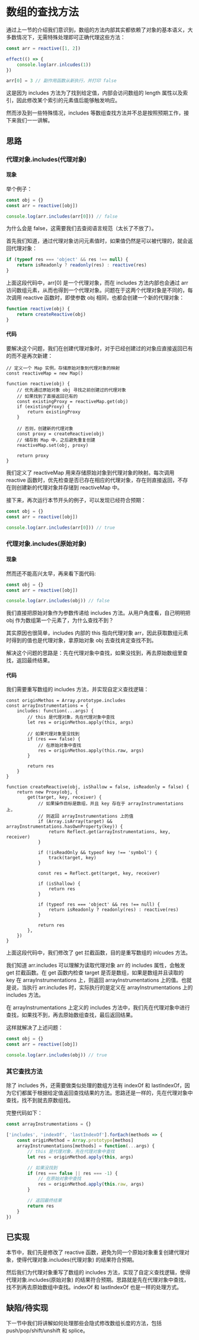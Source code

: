 # 数组的查找方法
通过上一节的介绍我们意识到，数组的方法内部其实都依赖了对象的基本语义，大多数情况下，无需特殊处理即可正确代理这些方法：
```js
const arr = reactive([1, 2])

effect(() => {
    console.log(arr.inlcudes(1))
})

arr[0] = 3 // 副作用函数从新执行，并打印 false
```

这是因为 includes 方法为了找到给定值，内部会访问数组的 length 属性以及索引，因此修改某个索引的元素值后能够触发响应。

然而涉及到一些特殊情况，includes 等数组查找方法并不总是按照预期工作，接下来我们一一讲解。

## 思路
### 代理对象.includes(代理对象)
#### 现象
举个例子：
```js
const obj = {}
const arr = reactive([obj])

console.log(arr.includes(arr[0])) // false
```
为什么会是 false，这需要我们去查阅语言规范（太长了不放了）。

首先我们知道，通过代理对象访问元素值时，如果值仍然是可以被代理的，就会返回代理对象：
```js
if (typeof res === 'object' && res !== null) {
    return isReadonly ? readonly(res) : reactive(res)
}
```

上面这段代码中，arr[0] 是一个代理对象，而在 includes 方法内部也会通过 arr 访问数组元素，从而也得到一个代理对象。问题在于这两个代理对象是不同的，每次调用 reactive 函数时，即使参数 obj 相同，也都会创建一个新的代理对象：
```js
function reactive(obj) {
    return createReactive(obj)
}
```
#### 代码
要解决这个问题，我们在创建代理对象时，对于已经创建过的对象应直接返回已有的而不是再次新建：
```js{1-2,5-15}
// 定义一个 Map 实例，存储原始对象到代理对象的映射
const reactiveMap = new Map()

function reactive(obj) {
    // 优先通过原始对象 obj 寻找之前创建过的代理对象
    // 如果找到了直接返回已有的
    const existingProxy = reactiveMap.get(obj)
    if (existingProxy) {
        return existingProxy
    }

    // 否则，创建新的代理对象
    const proxy = createReactive(obj)
    // 储存到 Map 中，之后避免重复创建
    reactiveMap.set(obj, proxy)

    return proxy
}
```
我们定义了 reactiveMap 用来存储原始对象到代理对象的映射。每次调用 reactive 函数时，优先检查是否已存在相应的代理对象，存在则直接返回，不存在则创建新的代理对象并存储到 reactiveMap 中。

接下来，再次运行本节开头的例子，可以发现已经符合预期：
```js
const obj = {}
const arr = reactive([obj])

console.log(arr.includes(arr[0])) // true
```

### 代理对象.includes(原始对象)
#### 现象
然而还不能高兴太早，再来看下面代码:
```js
const obj = {}
const arr = reactive([obj])

console.log(arr.includes(obj)) // false
```
我们直接把原始对象作为参数传递给 includes 方法。从用户角度看，自己明明把 obj 作为数组第一个元素了，为什么查找不到？

其实原因也很简单，includes 内部的 this 指向代理对象 arr，因此获取数组元素时得到的值也是代理对象，拿原始对象 obj 去查找肯定查找不到。

解决这个问题的思路是：先在代理对象中查找，如果没找到，再去原始数组里查找，返回最终结果。

#### 代码
我们需要重写数组的 includes 方法，并实现自定义查找逻辑：
```js{1-15,20-24}
const originMethos = Array.prototype.includes
const arrayInstrumentations = {
    includes: function(...args) {
        // this 是代理对象，先在代理对象中查找
        let res = originMethos.apply(this, args)

        // 如果代理对象里没找到
        if (res === false) {
            // 在原始对象中查找
            res = originMethos.apply(this.raw, args)
        }

        return res
    }
}

function createReactive(obj, isShallow = false, isReadonly = false) {
    return new Proxy(obj, {
        get(target, key, receiver) {
            // 如果操作目标是数组，并且 key 存在于 arrayInstrumentations 上，
            // 则返回 arrayInstrumentations 上的值
            if (Array.isArray(target) && arrayInstrumentations.hasOwnProperty(key)) {
                return Reflect.get(arrayInstrumentations, key, receiver)
            }

            if (!isReadOnly && typeof key !== 'symbol') {
                track(target, key)
            }

            const res = Reflect.get(target, key, receiver)

            if (isShallow) {
                return res
            }

            if (typeof res === 'object' && res !== null) {
                return isReadonly ? readonly(res) : reactive(res)
            }

            return res
        },
    })
}
```
上面这段代码中，我们修改了 get 拦截函数，目的是重写数组的 inlcudes 方法。

我们知道 arr.includes 可以理解为读取代理对象 arr 的 includes 属性，会触发 get 拦截函数。在 get 函数内检查 target 是否是数组，如果是数组并且读取的 key 在 arrayInstrumentations 上，则返回 arrayInstrumentations 上的值。也就是说，当执行 arr.includes 时，实际执行的是定义在 arrayInstrumentations 上的 includes 方法。

在 arrayInstrumentations 上定义的 includes 方法中，我们先在代理对象中进行查找，如果找不到，再去原始数组查找，最后返回结果。

这样就解决了上述问题：
```js
const obj = {}
const arr = reactive([obj])

console.log(arr.includes(obj)) // true
```

### 其它查找方法
除了 includes 外，还需要做类似处理的数组方法有 indexOf 和 lastIndexOf，因为它们都属于根据给定值返回查找结果的方法。思路还是一样的，先在代理对象中查找，找不到就去原数组找。

完整代码如下：
```js
const arrayInstrumentations = {}

['includes', 'indexOf', 'lastIndexOf'].forEach(methods => {
    const originMethod = Array.prototype[methos]
    arrayInstrumentations[methods] = function(...args) {
        // this 是代理对象，先在代理对象中查找
        let res = originMethod.apply(this, args)

        // 如果没找到
        if (res === false || res === -1) {
            // 在原始对象中查找
            res = originMethod.apply(this.raw, args)
        }

        // 返回最终结果
        return res
    }
})
```

## 已实现
本节中，我们先是修改了 reactive 函数，避免为同一个原始对象重复创建代理对象，使得代理对象.includes(代理对象) 的结果符合预期。

然后我们为代理对象重写了数组的 includes 方法，实现了自定义查找逻辑，使得代理对象.includes(原始对象) 的结果符合预期。思路就是先在代理对象中查找，找不到再去原始数组中查找。indexOf 和 lastIndexOf 也是一样的处理方式。

## 缺陷/待实现
下一节中我们将讲解如何处理那些会隐式修改数组长度的方法，包括push/pop/shift/unshift 和 splice。
